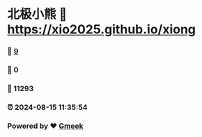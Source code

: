 # 北极小熊 :link: https://xio2025.github.io/xiong 
### :page_facing_up: [9](https://xio2025.github.io/xiong/tag.html) 
### :speech_balloon: 0 
### :hibiscus: 11293 
### :alarm_clock: 2024-08-15 11:35:54 
### Powered by :heart: [Gmeek](https://github.com/Meekdai/Gmeek)
